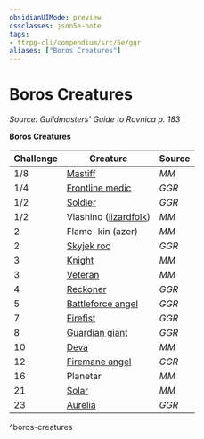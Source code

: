 ```yaml
---
obsidianUIMode: preview
cssclasses: json5e-note
tags:
- ttrpg-cli/compendium/src/5e/ggr
aliases: ["Boros Creatures"]
---
```

# Boros Creatures
*Source: Guildmasters' Guide to Ravnica p. 183* 

**Boros Creatures**

| Challenge | Creature | Source |
|-----------|----------|--------|
| 1/8 | [Mastiff](3-Compendium/CLI/bestiary/beast/mastiff-xphb.md) | *MM* |
| 1/4 | [Frontline medic](frontline-medic-ggr.md) | *GGR* |
| 1/2 | [Soldier](soldier-ggr.md) | *GGR* |
| 1/2 | Viashino ([lizardfolk](lizardfolk.md)) | *MM* |
| 2 | Flame-kin (azer) | *MM* |
| 2 | [Skyjek roc](skyjek-roc-ggr.md) | *GGR* |
| 3 | [Knight](knight-xmm.md) | *MM* |
| 3 | [Veteran](veteran.md) | *MM* |
| 4 | [Reckoner](reckoner-ggr.md) | *GGR* |
| 5 | [Battleforce angel](battleforce-angel-ggr.md) | *GGR* |
| 7 | [Firefist](firefist-ggr.md) | *GGR* |
| 8 | [Guardian giant](guardian-giant-ggr.md) | *GGR* |
| 10 | [Deva](deva.md) | *MM* |
| 12 | [Firemane angel](firemane-angel-ggr.md) | *GGR* |
| 16 | Planetar | *MM* |
| 21 | [Solar](solar.md) | *MM* |
| 23 | [Aurelia](aurelia-ggr.md) | *GGR* |
^boros-creatures